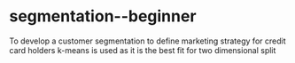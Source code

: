 # segmentation--beginner
To develop a customer segmentation to define marketing strategy for credit card holders
k-means is used as it is the best fit for two dimensional split
